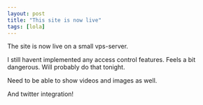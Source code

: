 ```yaml
---
layout: post
title: "This site is now live"
tags: [lola]
---
```


The site is now live on a small vps-server. 

I still havent implemented any access control features. Feels
a bit dangerous. Will probably do that tonight.

Need to be able to show videos and images as well. 

And twitter integration!